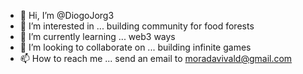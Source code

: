 - 👋 Hi, I’m @DiogoJorg3
- 👀 I’m interested in ... building community for food forests
- 🌱 I’m currently learning ... web3 ways
- 💞️ I’m looking to collaborate on ... building infinite games
- 📫 How to reach me ... send an email to moradavivald@gmail.com 

<!---
DiogoJorg3/DiogoJorg3 is a ✨ special ✨ repository because its `README.md` (this file) appears on your GitHub profile.
You can click the Preview link to take a look at your changes.
--->
